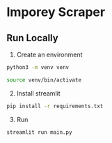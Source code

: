 # Imporey Scraper

## Run Locally

1. Create an environment

```sh
python3 -m venv venv
```

```sh
source venv/bin/activate
```

2. Install streamlit

```sh
pip install -r requirements.txt
```

3. Run

```sh
streamlit run main.py
```
